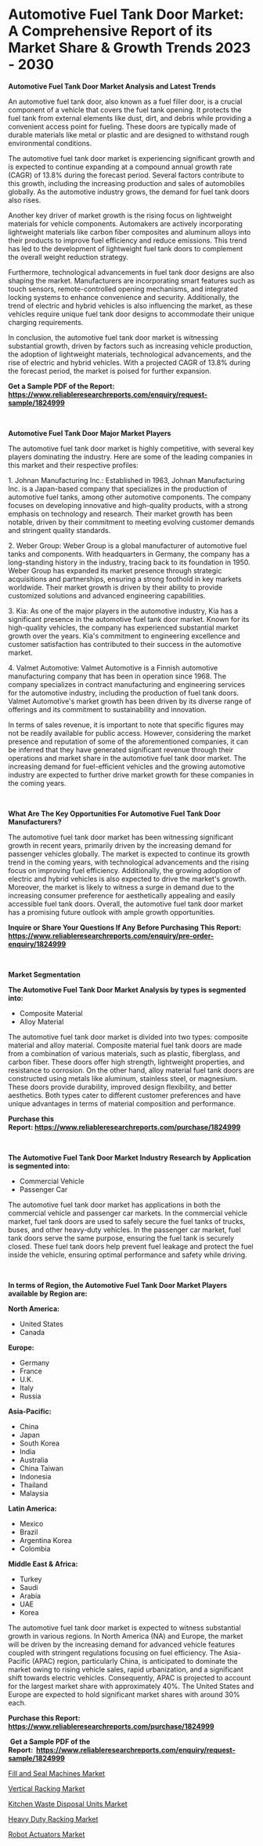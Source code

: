 <p><h1>Automotive Fuel Tank Door Market: A Comprehensive Report of its Market Share & Growth Trends 2023 - 2030</h1></p><p><strong>Automotive Fuel Tank Door Market Analysis and Latest Trends</strong></p>
<p><p>An automotive fuel tank door, also known as a fuel filler door, is a crucial component of a vehicle that covers the fuel tank opening. It protects the fuel tank from external elements like dust, dirt, and debris while providing a convenient access point for fueling. These doors are typically made of durable materials like metal or plastic and are designed to withstand rough environmental conditions.</p><p>The automotive fuel tank door market is experiencing significant growth and is expected to continue expanding at a compound annual growth rate (CAGR) of 13.8% during the forecast period. Several factors contribute to this growth, including the increasing production and sales of automobiles globally. As the automotive industry grows, the demand for fuel tank doors also rises.</p><p>Another key driver of market growth is the rising focus on lightweight materials for vehicle components. Automakers are actively incorporating lightweight materials like carbon fiber composites and aluminum alloys into their products to improve fuel efficiency and reduce emissions. This trend has led to the development of lightweight fuel tank doors to complement the overall weight reduction strategy.</p><p>Furthermore, technological advancements in fuel tank door designs are also shaping the market. Manufacturers are incorporating smart features such as touch sensors, remote-controlled opening mechanisms, and integrated locking systems to enhance convenience and security. Additionally, the trend of electric and hybrid vehicles is also influencing the market, as these vehicles require unique fuel tank door designs to accommodate their unique charging requirements.</p><p>In conclusion, the automotive fuel tank door market is witnessing substantial growth, driven by factors such as increasing vehicle production, the adoption of lightweight materials, technological advancements, and the rise of electric and hybrid vehicles. With a projected CAGR of 13.8% during the forecast period, the market is poised for further expansion.</p></p>
<p><strong>Get a Sample PDF of the Report:&nbsp; <a href="https://www.reliableresearchreports.com/enquiry/request-sample/1824999">https://www.reliableresearchreports.com/enquiry/request-sample/1824999</a></strong></p>
<p>&nbsp;</p>
<p><strong>Automotive Fuel Tank Door Major Market Players</strong></p>
<p><p>The automotive fuel tank door market is highly competitive, with several key players dominating the industry. Here are some of the leading companies in this market and their respective profiles:</p><p>1. Johnan Manufacturing Inc.: Established in 1963, Johnan Manufacturing Inc. is a Japan-based company that specializes in the production of automotive fuel tanks, among other automotive components. The company focuses on developing innovative and high-quality products, with a strong emphasis on technology and research. Their market growth has been notable, driven by their commitment to meeting evolving customer demands and stringent quality standards.</p><p>2. Weber Group: Weber Group is a global manufacturer of automotive fuel tanks and components. With headquarters in Germany, the company has a long-standing history in the industry, tracing back to its foundation in 1950. Weber Group has expanded its market presence through strategic acquisitions and partnerships, ensuring a strong foothold in key markets worldwide. Their market growth is driven by their ability to provide customized solutions and advanced engineering capabilities.</p><p>3. Kia: As one of the major players in the automotive industry, Kia has a significant presence in the automotive fuel tank door market. Known for its high-quality vehicles, the company has experienced substantial market growth over the years. Kia's commitment to engineering excellence and customer satisfaction has contributed to their success in the automotive market.</p><p>4. Valmet Automotive: Valmet Automotive is a Finnish automotive manufacturing company that has been in operation since 1968. The company specializes in contract manufacturing and engineering services for the automotive industry, including the production of fuel tank doors. Valmet Automotive's market growth has been driven by its diverse range of offerings and its commitment to sustainability and innovation.</p><p>In terms of sales revenue, it is important to note that specific figures may not be readily available for public access. However, considering the market presence and reputation of some of the aforementioned companies, it can be inferred that they have generated significant revenue through their operations and market share in the automotive fuel tank door market. The increasing demand for fuel-efficient vehicles and the growing automotive industry are expected to further drive market growth for these companies in the coming years.</p></p>
<p>&nbsp;</p>
<p><strong>What Are The Key Opportunities For Automotive Fuel Tank Door Manufacturers?</strong></p>
<p><p>The automotive fuel tank door market has been witnessing significant growth in recent years, primarily driven by the increasing demand for passenger vehicles globally. The market is expected to continue its growth trend in the coming years, with technological advancements and the rising focus on improving fuel efficiency. Additionally, the growing adoption of electric and hybrid vehicles is also expected to drive the market's growth. Moreover, the market is likely to witness a surge in demand due to the increasing consumer preference for aesthetically appealing and easily accessible fuel tank doors. Overall, the automotive fuel tank door market has a promising future outlook with ample growth opportunities.</p></p>
<p><strong>Inquire or Share Your Questions If Any Before Purchasing This Report: <a href="https://www.reliableresearchreports.com/enquiry/pre-order-enquiry/1824999">https://www.reliableresearchreports.com/enquiry/pre-order-enquiry/1824999</a></strong></p>
<p>&nbsp;</p>
<p><strong>Market Segmentation</strong></p>
<p><strong>The Automotive Fuel Tank Door Market Analysis by types is segmented into:</strong></p>
<p><ul><li>Composite Material</li><li>Alloy Material</li></ul></p>
<p><p>The automotive fuel tank door market is divided into two types: composite material and alloy material. Composite material fuel tank doors are made from a combination of various materials, such as plastic, fiberglass, and carbon fiber. These doors offer high strength, lightweight properties, and resistance to corrosion. On the other hand, alloy material fuel tank doors are constructed using metals like aluminum, stainless steel, or magnesium. These doors provide durability, improved design flexibility, and better aesthetics. Both types cater to different customer preferences and have unique advantages in terms of material composition and performance.</p></p>
<p><strong>Purchase this Report:&nbsp;<a href="https://www.reliableresearchreports.com/purchase/1824999">https://www.reliableresearchreports.com/purchase/1824999</a></strong></p>
<p>&nbsp;</p>
<p><strong>The Automotive Fuel Tank Door Market Industry Research by Application is segmented into:</strong></p>
<p><ul><li>Commercial Vehicle</li><li>Passenger Car</li></ul></p>
<p><p>The automotive fuel tank door market has applications in both the commercial vehicle and passenger car markets. In the commercial vehicle market, fuel tank doors are used to safely secure the fuel tanks of trucks, buses, and other heavy-duty vehicles. In the passenger car market, fuel tank doors serve the same purpose, ensuring the fuel tank is securely closed. These fuel tank doors help prevent fuel leakage and protect the fuel inside the vehicle, ensuring optimal performance and safety while driving.</p></p>
<p>&nbsp;</p>
<p><strong>In terms of Region, the Automotive Fuel Tank Door Market Players available by Region are:</strong></p>
<p>
    <p> <strong> North America: </strong>
        <ul>
            <li>United States</li>
            <li>Canada</li>
        </ul>
        </p> 
    <p> <strong> Europe: </strong>
        <ul>
            <li>Germany</li>
            <li>France</li>
            <li>U.K.</li>
            <li>Italy</li>
            <li>Russia</li>
        </ul>
        </p> 
    <p> <strong> Asia-Pacific: </strong>
        <ul>
            <li>China</li>
            <li>Japan</li>
            <li>South Korea</li>
            <li>India</li>
            <li>Australia</li>
            <li>China Taiwan</li>
            <li>Indonesia</li>
            <li>Thailand</li>
            <li>Malaysia</li>
        </ul>
        </p> 
    <p> <strong> Latin America: </strong>
        <ul>
            <li>Mexico</li>
            <li>Brazil</li>
            <li>Argentina Korea</li>
            <li>Colombia</li>
        </ul>
        </p> 
    <p> <strong> Middle East & Africa: </strong>
        <ul>
            <li>Turkey</li>
            <li>Saudi</li>
            <li>Arabia</li>
            <li>UAE</li>
            <li>Korea</li>
        </ul>
    </p>
    </p>
<p><p>The automotive fuel tank door market is expected to witness substantial growth in various regions. In North America (NA) and Europe, the market will be driven by the increasing demand for advanced vehicle features coupled with stringent regulations focusing on fuel efficiency. The Asia-Pacific (APAC) region, particularly China, is anticipated to dominate the market owing to rising vehicle sales, rapid urbanization, and a significant shift towards electric vehicles. Consequently, APAC is projected to account for the largest market share with approximately 40%. The United States and Europe are expected to hold significant market shares with around 30% each.</p></p>
<p><strong>Purchase this Report: <a href="https://www.reliableresearchreports.com/purchase/1824999">https://www.reliableresearchreports.com/purchase/1824999</a></strong></p>
<p>&nbsp;<strong>Get a Sample PDF of the Report:&nbsp;&nbsp;<a href="https://www.reliableresearchreports.com/enquiry/request-sample/1824999">https://www.reliableresearchreports.com/enquiry/request-sample/1824999</a></strong></p>
<p><strong></strong></p>
<p><p><a href="https://www.linkedin.com/pulse/fill-seal-machines-market-challenges-opportunities-5jdae/">Fill and Seal Machines Market</a></p><p><a href="https://www.linkedin.com/pulse/vertical-racking-market-challenges-opportunities-growth-drivers-6u2ye/">Vertical Racking Market</a></p><p><a href="https://medium.com/@justicelang2023/kitchen-waste-disposal-units-market-analysis-and-sze-forecasted-for-period-from-2023-to-2030-e8eb76cb578b">Kitchen Waste Disposal Units Market</a></p><p><a href="https://www.linkedin.com/pulse/heavy-duty-racking-market-share-amp-new-trends-analysis-report-p8kpe/">Heavy Duty Racking Market</a></p><p><a href="https://medium.com/@amaliarobel/robot-actuators-market-size-market-outlook-and-market-forecast-2023-to-2030-8eea04ced20d">Robot Actuators Market</a></p></p>